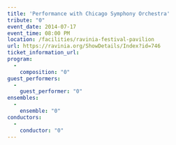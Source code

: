 ```yaml
---
title: 'Performance with Chicago Symphony Orchestra'
tribute: "0"
event_date: 2014-07-17
event_time: 08:00 PM
location: /facilities/ravinia-festival-pavilion
url: https://ravinia.org/ShowDetails/Index?id=746
ticket_information_url: 
program: 
  -
    composition: "0"
guest_performers: 
  -
    guest_performer: "0"
ensembles: 
  -
    ensemble: "0"
conductors: 
  -
    conductor: "0"
---
```

